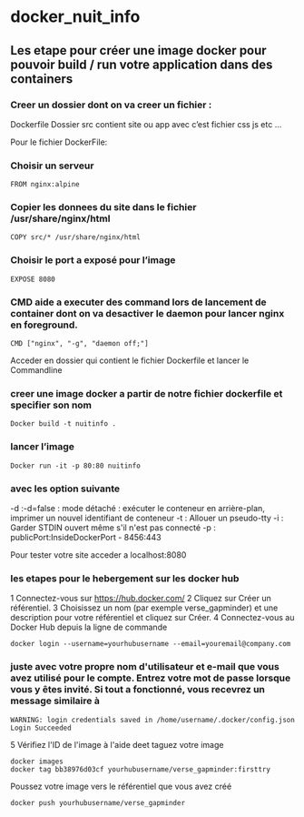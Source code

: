 # docker_nuit_info

## Les etape pour créer une image docker pour pouvoir build / run votre application dans des containers

### Creer un dossier dont on va creer un fichier :

Dockerfile
Dossier src contient site ou app avec c’est fichier css js etc …

Pour le fichier DockerFile:

### Choisir un serveur
```
FROM nginx:alpine
```


### Copier les donnees du site dans le fichier /usr/share/nginx/html
```
COPY src/* /usr/share/nginx/html
```
### Choisir le port a exposé pour l’image
```
EXPOSE 8080
```
### CMD aide a executer des command  lors de lancement de container dont on va desactiver le daemon pour lancer nginx en foreground.
```
CMD ["nginx", "-g", "daemon off;"]
```
Acceder en dossier qui contient le fichier Dockerfile et lancer le Commandline
### creer une image docker a partir de notre fichier dockerfile et specifier son nom
```
Docker build -t nuitinfo . 
```
### lancer l’image 
```
Docker run -it -p 80:80 nuitinfo
```
### avec les option suivante 
-d :-d=false : mode détaché : exécuter le conteneur en arrière-plan, imprimer un nouvel identifiant de conteneur
-t : Allouer un pseudo-tty
-i : Garder STDIN ouvert même s'il n'est pas connecté
-p : publicPort:InsideDockerPort - 8456:443

Pour tester votre site acceder a localhost:8080
### les etapes  pour le hebergement sur les docker hub
1 Connectez-vous sur https://hub.docker.com/
2 Cliquez sur Créer un référentiel.
3 Choisissez un nom (par exemple verse_gapminder) et une description pour votre référentiel et cliquez sur Créer.
4 Connectez-vous au Docker Hub depuis la ligne de commande
```
docker login --username=yourhubusername --email=youremail@company.com
```

### juste avec votre propre nom d'utilisateur et e-mail que vous avez utilisé pour le compte. Entrez votre mot de passe lorsque vous y êtes invité. Si tout a fonctionné, vous recevrez un message similaire à
```
WARNING: login credentials saved in /home/username/.docker/config.json
Login Succeeded
```
5 Vérifiez l'ID de l'image à l'aide deet taguez votre image
```
docker images
docker tag bb38976d03cf yourhubusername/verse_gapminder:firsttry
```

Poussez votre image vers le référentiel que vous avez créé
```
docker push yourhubusername/verse_gapminder
```



